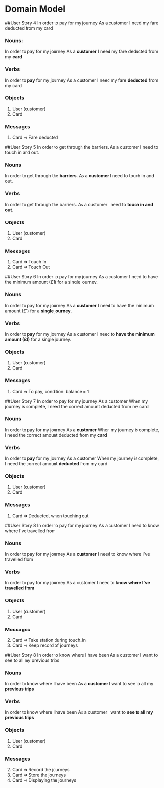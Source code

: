 # Domain Model

##User Story 4
In order to pay for my journey
As a customer
I need my fare deducted from my card

### Nouns:
In order to pay for my journey
As a **customer**
I need my fare deducted from my **card**

### Verbs
In order to **pay** for my journey
As a customer
I need my fare **deducted** from my card

### Objects
1. User (customer)
2. Card
### Messages
1. Card => Fare deducted


##User Story 5
In order to get through the barriers.
As a customer
I need to touch in and out.

### Nouns
In order to get through the **barriers**.
As a **customer**
I need to touch in and out.
### Verbs
In order to get through the barriers.
As a customer
I need to **touch in and out**.
### Objects
1. User (customer)
2. Card
### Messages
1. Card => Touch In
2. Card => Touch Out


##User Story 6
In order to pay for my journey
As a customer
I need to have the minimum amount (£1) for a single journey.
### Nouns
In order to pay for my journey
As a **customer**
I need to have the minimum amount (£1) for a **single journey**.
### Verbs
In order to **pay** for my journey
As a customer
I need to **have the minimum amount (£1)** for a single journey.
### Objects
1. User (customer)
2. Card
### Messages
1. Card => To pay, condition: balance = 1

##User Story 7
In order to pay for my journey
As a customer
When my journey is complete, I need the correct amount deducted from my card
### Nouns
In order to pay for my journey
As a **customer**
When my journey is complete, I need the correct amount deducted from my **card**
### Verbs
In order to **pay** for my journey
As a customer
When my journey is complete, I need the correct amount **deducted** from my card
### Objects
1. User (customer)
2. Card
### Messages
1. Card => Deducted, when touching out

##User Story 8
In order to pay for my journey
As a customer
I need to know where I've travelled from
### Nouns
In order to pay for my journey
As a **customer**
I need to know where I've travelled from
### Verbs
In order to pay for my journey
As a customer
I need to **know where I've travelled from**
### Objects
1. User (customer)
2. Card
### Messages
2. Card => Take station during touch_in
2. Card => Keep record of journeys

##User Story 8
In order to know where I have been
As a customer
I want to see to all my previous trips
### Nouns
In order to know where I have been
As a **customer**
I want to see to all my **previous trips**
### Verbs
In order to know where I have been
As a customer
I want to **see to all my previous trips**
### Objects
1. User (customer)
2. Card
### Messages
2. Card => Record the journeys
2. Card => Store the journeys
3. Card => Displaying the journeys
